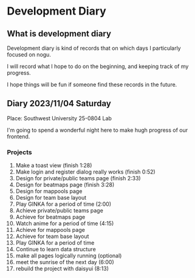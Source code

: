 # Development Diary

## What is development diary

Development diary is kind of records that on which days I particularly focused on nogu.

I will record what I hope to do on the beginning, and keeping track of my progress.

I hope things will be fun if someone find these records in the future.

## Diary 2023/11/04 Saturday

Place: Southwest University 25-0804 Lab

I'm going to spend a wonderful night here to make hugh progress of our frontend.

### Projects

1. Make a toast view (finish 1:28)
1. Make login and register dialog really works (finish 0:52)
1. Design for private/public teams page (finish 2:33)
1. Design for beatmaps page (finish 3:28)
1. Design for mappools page
1. Design for team base layout
1. Play GINKA for a period of time (2:00)
1. Achieve private/public teams page
1. Achieve for beatmaps page
1. Watch anime for a period of time (4:15)
1. Achieve for mappools page
1. Achieve for team base layout
1. Play GINKA for a period of time
1. Continue to learn data structure
1. make all pages logically running (optional)
1. meet the sunrise of the next day (6:00)
1. rebuild the project with daisyui (8:13)